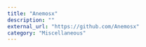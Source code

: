 ```yaml
---
title: "Anemosx"
description: ""
external_url: "https://github.com/Anemosx"
category: "Miscellaneous"
---
```

